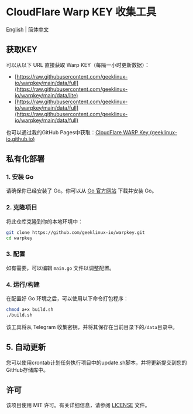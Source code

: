 # CloudFlare Warp KEY 收集工具

[English](README.md) | [简体中文](README_CN.md)

## 获取KEY

可以从以下 URL 直接获取 Warp KEY（每隔一小时更新数据）：

- [https://raw.githubusercontent.com/geeklinux-io/warpkey/main/data/full](https://raw.githubusercontent.com/geeklinux-io/warpkey/main/data/lite)
- [https://raw.githubusercontent.com/geeklinux-io/warpkey/main/data/full](https://raw.githubusercontent.com/geeklinux-io/warpkey/main/data/full)

也可以通过我的GitHub Pages中获取：[CloudFlare WARP Key (geeklinux-io.github.io)](https://geeklinux-io.github.io/warpkey/)



## 私有化部署

### 1. 安装 Go

请确保你已经安装了 Go。你可以从 [Go 官方网站](https://golang.org/dl/) 下载并安装 Go。

### 2. 克隆项目

将此仓库克隆到你的本地环境中：

```bash
git clone https://github.com/geeklinux-io/warpkey.git
cd warpkey
```

### 3. 配置

如有需要，可以编辑 `main.go` 文件以调整配置。

### 4. 运行/构建

在配置好 Go 环境之后，可以使用以下命令打包程序：

```bash
chmod a+x build.sh
./build.sh
```

该工具将从 Telegram 收集密钥，并将其保存在当前目录下的`/data`目录中。

## 5. 自动更新

您可以使用crontab计划任务执行项目中的update.sh脚本，并将更新提交到您的GitHub存储库中。

## 许可

该项目使用 MIT 许可。有关详细信息，请参阅 [LICENSE](LICENSE) 文件。


